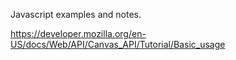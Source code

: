 Javascript examples and notes.

https://developer.mozilla.org/en-US/docs/Web/API/Canvas_API/Tutorial/Basic_usage
